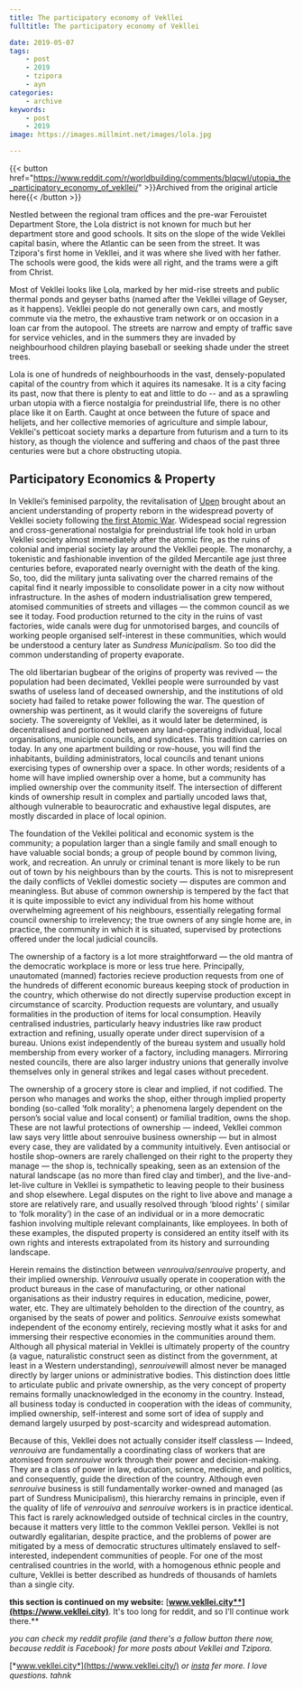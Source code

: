 ```yaml
---
title: The participatory economy of Vekllei
fulltitle: The participatory economy of Vekllei

date: 2019-05-07
tags:
    - post
    - 2019
    - tzipora
    - ayn
categories:
    - archive
keywords:
    - post
    - 2019
image: https://images.millmint.net/images/lola.jpg

---
```

{{< button href="https://www.reddit.com/r/worldbuilding/comments/blqcwl/utopia_the_participatory_economy_of_vekllei/" >}}Archived from the original article here{{< /button >}}


Nestled between the regional tram offices and the pre-war Ferouistet Department Store, the Lola district is not known for much but her department store and good schools. It sits on the slope of the wide Vekllei capital basin, where the Atlantic can be seen from the street. It was Tzipora's first home in Vekllei, and it was where she lived with her father. The schools were good, the kids were all right, and the trams were a gift from Christ.

Most of Vekllei looks like Lola, marked by her mid-rise streets and public thermal ponds and geyser baths (named after the Vekllei village of Geyser, as it happens). Vekllei people do not generally own cars, and mostly commute via the metro, the exhaustive tram network or on occasion in a loan car from the autopool. The streets are narrow and empty of traffic save for service vehicles, and in the summers they are invaded by neighbourhood children playing baseball or seeking shade under the street trees.

Lola is one of hundreds of neighbourhoods in the vast, densely-populated capital of the country from which it aquires its namesake. It is a city facing its past, now that there is plenty to eat and little to do -- and as a sprawling urban utopia with a fierce nostalgia for preindustrial life, there is no other place like it on Earth. Caught at once between the future of space and helijets, and her collective memories of agriculture and simple labour, Vekllei's petticoat society marks a departure from futurism and a turn to its history, as though the violence and suffering and chaos of the past three centuries were but a chore obstructing utopia.

## Participatory Economics & Property

In Vekllei’s feminised parpolity, the revitalisation of [Upen](https://vekllei.city/religion/) brought about an ancient understanding of property reborn in the widespread poverty of Vekllei society following [the first Atomic War](https://vekllei.city/the-forgotten-generation/). Widespead social regression and cross-generational nostalgia for preindustrial life took hold in urban Vekllei society almost immediately after the atomic fire, as the ruins of colonial and imperial society lay around the Vekllei people. The monarchy, a tokenistic and fashionable invention of the gilded Mercantile age just three centuries before, evaporated nearly overnight with the death of the king. So, too, did the military junta salivating over the charred remains of the capital find it nearly impossible to consolidate power in a city now without infrastructure. In the ashes of modern industrialisation grew tempered, atomised communities of streets and villages — the common council as we see it today. Food production returned to the city in the ruins of vast factories, wide canals were dug for unmotorised barges, and councils of working people organised self-interest in these communities, which would be understood a century later as *Sundress Municipalism*. So too did the common understanding of property evaporate.

The old libertarian bugbear of the origins of property was revived — the population had been decimated, Vekllei people were surrounded by vast swaths of useless land of deceased ownership, and the institutions of old society had failed to retake power following the war. The question of ownership was pertinent, as it would clarify the sovereigns of future society. The sovereignty of Vekllei, as it would later be determined, is decentralised and portioned between any land-operating individual, local organisations, municiple councils, and syndicates. This tradition carries on today. In any one apartment building or row-house, you will find the inhabitants, building administrators, local councils and tenant unions exercising types of ownership over a space. In other words; residents of a home will have implied ownership over a home, but a community has implied ownership over the community itself. The intersection of different kinds of ownership result in complex and partially uncoded laws that, although vulnerable to beaurocratic and exhaustive legal disputes, are mostly discarded in place of local opinion.

The foundation of the Vekllei political and economic system is the community; a population larger than a single family and small enough to have valuable social bonds; a group of people bound by common living, work, and recreation. An unruly or criminal tenant is more likely to be run out of town by his neighbours than by the courts. This is not to misrepresent the daily conflicts of Vekllei domestic society — disputes are common and meaningless. But abuse of common ownership is tempered by the fact that it is quite impossible to evict any individual from his home without overwhelming agreement of his neighbours, essentially relegating formal council ownership to irrelevency; the true owners of any single home are, in practice, the community in which it is situated, supervised by protections offered under the local judicial councils.

The ownership of a factory is a lot more straightforward — the old mantra of the democratic workplace is more or less true here. Principally, unautomated (manned) factories recieve production requests from one of the hundreds of different economic bureaus keeping stock of production in the country, which otherwise do not directly supervise production except in circumstance of scarcity. Production requests are voluntary, and usually formalities in the production of items for local consumption. Heavily centralised industries, particularly heavy industries like raw product extraction and refining, usually operate under direct supervision of a bureau. Unions exist independently of the bureau system and usually hold membership from every worker of a factory, including managers. Mirroring nested councils, there are also larger industry unions that generally involve themselves only in general strikes and legal cases without precedent.

The ownership of a grocery store is clear and implied, if not codified. The person who manages and works the shop, either through implied property bonding (so-called ‘folk morality’; a phenomena largely dependent on the person’s social value and local consent) or familial tradition, owns the shop. These are not lawful protections of ownership — indeed, Vekllei common law says very little about senrouive business ownership — but in almost every case, they are validated by a community intuitively. Even antisocial or hostile shop-owners are rarely challenged on their right to the property they manage — the shop is, technically speaking, seen as an extension of the natural landscape (as no more than fired clay and timber), and the live-and-let-live culture in Vekllei is sympathetic to leaving people to their business and shop elsewhere. Legal disputes on the right to live above and manage a store are relatively rare, and usually resolved through ‘blood rights’ ( similar to ‘folk morality’) in the case of an individual or in a more democratic fashion involving multiple relevant complainants, like employees. In both of these examples, the disputed property is considered an entity itself with its own rights and interests extrapolated from its history and surrounding landscape.

Herein remains the distinction between *venrouiva*/*senrouive* property, and their implied ownership. *Venrouiva* usually operate in cooperation with the product bureaus in the case of manufacturing, or other national organisations as their industry requires in education, medicine, power, water, etc. They are ultimately beholden to the direction of the country, as organised by the seats of power and politics. *Senrouive* exists somewhat independent of the economy entirely, recieving mostly what it asks for and immersing their respective economies in the communities around them. Although all physical material in Vekllei is ultimately property of the country (a vague, naturalistic construct seen as distinct from the government, at least in a Western understanding), *senrouive*will almost never be managed directly by larger unions or administrative bodies. This distinction does little to articulate public and private ownership, as the very concept of property remains formally unacknowledged in the economy in the country. Instead, all business today is conducted in cooperation with the ideas of community, implied ownership, self-interest and some sort of idea of supply and demand largely usurped by post-scarcity and widespread automation.

Because of this, Vekllei does not actually consider itself classless — Indeed, *venrouiva* are fundamentally a coordinating class of workers that are atomised from *senrouive* work through their power and decision-making. They are a class of power in law, education, science, medicine, and politics, and consequently, guide the direction of the country. Although even *senrouive* business is still fundamentally worker-owned and managed (as part of Sundress Municipalism), this hierarchy remains in principle, even if the quality of life of *venrouiva* and *senrouive* workers is in practice identical. This fact is rarely acknowledged outside of technical circles in the country, because it matters very little to the common Vekllei person. Vekllei is not outwardly egalitarian, despite practice, and the problems of power are mitigated by a mess of democratic structures ultimately enslaved to self-interested, independent communities of people. For one of the most centralised countries in the world, with a homogenous ethnic people and culture, Vekllei is better described as hundreds of thousands of hamlets than a single city.

**this section is continued on my website:** [**www.vekllei.city**](https://www.vekllei.city)**. It's too long for reddit, and so I'll continue work there.**

*you can check my reddit profile (and there's a follow button there now, because reddit is Facebook) for more posts about Vekllei and Tzipora.*

[*www.vekllei.city*](https://www.vekllei.city/)  *or* [*insta*](https://www.instagram.com/melon.kony/) *fer more. I love questions. tahnk*

